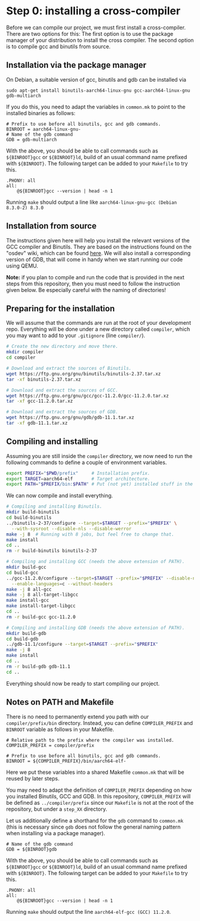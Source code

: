 Step 0: installing a cross-compiler
===================================

Before we can compile our project, we must first install a cross-compiler.
There are two options for this: The first option is to use the package manager
of your distribution to install the cross compiler. The second option is to
compile gcc and binutils from source.

Installation via the package manager
------------------------------------

On Debian, a suitable version of gcc, binutils and gdb can be installed via
```
sudo apt-get install binutils-aarch64-linux-gnu gcc-aarch64-linux-gnu gdb-multiarch
```

If you do this, you need to adapt the variables in `common.mk` to point to the
installed binaries as follows:
```
# Prefix to use before all binutils, gcc and gdb commands.
BINROOT = aarch64-linux-gnu-
# Name of the gdb command
GDB = gdb-multiarch
```

With the above, you should be able to call commands such as `${BINROOT}gcc` or
`${BINROOT}ld`, build of an usual command name prefixed with `${BINROOT}`. The
following target can be added to your `Makefile` to try this.
```make
.PHONY: all
all:
	@${BINROOT}gcc --version | head -n 1
```
Running `make` should output a line like `aarch64-linux-gnu-gcc (Debian 8.3.0-2) 8.3.0`

Installation from source
------------------------

The instructions given here will help you install the relevant versions of the
GCC compiler and Binutils. They are based on the instructions found on the "osdev"
wiki, which can be found [here](https://wiki.osdev.org/GCC_Cross-Compiler). We
will also install a corresponding version of GDB, that will come in handy when
we start running our code using QEMU.

**Note:** if you plan to compile and run the code that is provided in the next
steps from this repository, then you must need to follow the instruction given
below. Be especially careful with the naming of directories!

Preparing for the installation
------------------------------

We will assume that the commands are run at the root of your development repo.
Everything will be done under a new directory called `compiler`, which you may
want to add to your `.gitignore` (line `compiler/`).
```sh
# Create the new directory and move there.
mkdir compiler
cd compiler

# Download and extract the sources of Binutils.
wget https://ftp.gnu.org/gnu/binutils/binutils-2.37.tar.xz
tar -xf binutils-2.37.tar.xz

# Download and extract the sources of GCC.
wget https://ftp.gnu.org/gnu/gcc/gcc-11.2.0/gcc-11.2.0.tar.xz
tar -xf gcc-11.2.0.tar.xz

# Download and extract the sources of GDB.
wget https://ftp.gnu.org/gnu/gdb/gdb-11.1.tar.xz
tar -xf gdb-11.1.tar.xz
```


Compiling and installing
------------------------

Assuming you are still inside the `compiler` directory, we now need to run the
following commands to define a couple of environment variables.
```sh
export PREFIX="$PWD/prefix"     # Installation prefix.
export TARGET=aarch64-elf       # Target architecture.
export PATH="$PREFIX/bin:$PATH" # Put (not yet) installed stuff in the PATH.
```

We can now compile and install everything.
```sh
# Compiling and installing Binutils.
mkdir build-binutils
cd build-binutils
../binutils-2-37/configure --target=$TARGET --prefix="$PREFIX" \
  --with-sysroot --disable-nls --disable-werror
make -j 8  # Running with 8 jobs, but feel free to change that.
make install
cd ..
rm -r build-binutils binutils-2-37

# Compiling and installing GCC (needs the above extension of PATH).
mkdir build-gcc
cd build-gcc
../gcc-11.2.0/configure --target=$TARGET --prefix="$PREFIX" --disable-nls \
  --enable-languages=c --without-headers
make -j 8 all-gcc
make -j 8 all-target-libgcc
make install-gcc
make install-target-libgcc
cd ..
rm -r build-gcc gcc-11.2.0

# Compiling and installing GDB (needs the above extension of PATH).
mkdir build-gdb
cd build-gdb
../gdb-11.1/configure --target=$TARGET --prefix="$PREFIX"
make -j 8
make install
cd ..
rm -r build-gdb gdb-11.1
cd ..
```

Everything should now be ready to start compiling our project.


Notes on PATH and Makefile
--------------------------

There is no need to permanently extend you path with our `compiler/prefix/bin`
directory. Instead, you can define `COMPILER_PREFIX` and `BINROOT` variable as
follows in your Makefile.
```make
# Relative path to the prefix where the compiler was installed.
COMPILER_PREFIX = compiler/prefix

# Prefix to use before all binutils, gcc and gdb commands.
BINROOT = ${COMPILER_PREFIX}/bin/aarch64-elf-
```
Here we put these variables into a shared Makefile `common.mk` that will be
reused by later steps.

You may need to adapt the definition of `COMPILER_PREFIX` depending on how you
installed Binutils, GCC and GDB. In this repository, `COMPILER_PREFIX` will be
defined as `../compiler/prefix` since our `Makefile` is not at the root of the
repository, but under a `step_XX` directory.

Let us additionally define a shorthand for the `gdb` command to `common.mk` (this
is necessary since `gdb` does not follow the general naming pattern when installing
via a package manager).
```
# Name of the gdb command
GDB = ${BINROOT}gdb
```

With the above, you should be able to call commands such as `${BINROOT}gcc` or
`${BINROOT}ld`, build of an usual command name prefixed with `${BINROOT}`. The
following target can be added to your `Makefile` to try this.
```make
.PHONY: all
all:
	@${BINROOT}gcc --version | head -n 1
```
Running `make` should output the line `aarch64-elf-gcc (GCC) 11.2.0`.
